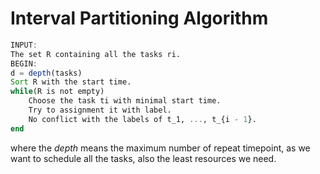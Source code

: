 # Interval Partitioning Algorithm

```Julia
INPUT: 
The set R containing all the tasks ri.
BEGIN:
d = depth(tasks)
Sort R with the start time.
while(R is not empty)
    Choose the task ti with minimal start time.
    Try to assignment it with label.
    No conflict with the labels of t_1, ..., t_{i - 1}.
end

```

where the _depth_ means the maximum number of repeat timepoint, as we want to schedule all the tasks, also the least resources we need. 